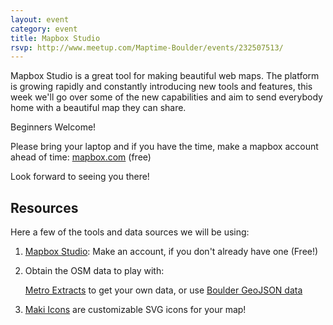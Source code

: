 ```yaml
---
layout: event
category: event
title: Mapbox Studio
rsvp: http://www.meetup.com/Maptime-Boulder/events/232507513/
---
```


Mapbox Studio is a great tool for making beautiful web maps. The platform is growing rapidly and constantly introducing new tools and features, this week we'll go over some of the new capabilities and aim to send everybody home with a beautiful map they can share.

Beginners Welcome!

Please bring your laptop and if you have the time, make a mapbox account ahead of time: [mapbox.com](http://www.mapbox.com) (free)

Look forward to seeing you there!

## Resources
Here a few of the tools and data sources we will be using:

1. [Mapbox Studio](https://www.mapbox.com/mapbox-studio/): Make an account, if you don't already have one (Free!)

1. Obtain the OSM data to play with: 

	[Metro Extracts](https://mapzen.com/data/metro-extracts/) to get your own data, or use [Boulder GeoJSON data](http://s3.amazonaws.com/s.townsendjennings.com/boulder.geojson)

1. [Maki Icons](https://www.mapbox.com/maki-icons/) are customizable SVG icons for your map!